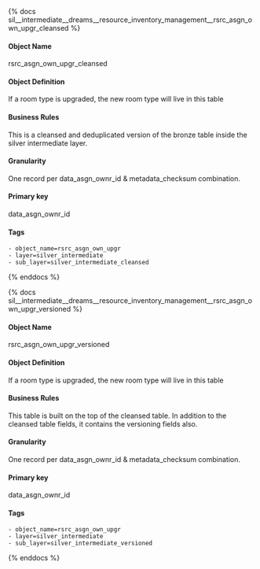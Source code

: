 {% docs sil__intermediate__dreams__resource_inventory_management__rsrc_asgn_own_upgr_cleansed %}

#### Object Name
rsrc_asgn_own_upgr_cleansed

#### Object Definition
If a room type is upgraded, the new room type will live in this table

#### Business Rules
This is a cleansed and deduplicated version of the bronze table inside the silver intermediate layer.

#### Granularity
One record per data_asgn_ownr_id & metadata_checksum combination.

#### Primary key
data_asgn_ownr_id

#### Tags
    - object_name=rsrc_asgn_own_upgr
    - layer=silver_intermediate
    - sub_layer=silver_intermediate_cleansed

{% enddocs %}

{% docs sil__intermediate__dreams__resource_inventory_management__rsrc_asgn_own_upgr_versioned %}

#### Object Name
rsrc_asgn_own_upgr_versioned

#### Object Definition
If a room type is upgraded, the new room type will live in this table

#### Business Rules
This table is built on the top of the cleansed table. In addition to the cleansed table fields, it contains the versioning fields also.

#### Granularity
One record per data_asgn_ownr_id & metadata_checksum combination.

#### Primary key
data_asgn_ownr_id

#### Tags
    - object_name=rsrc_asgn_own_upgr
    - layer=silver_intermediate
    - sub_layer=silver_intermediate_versioned

{% enddocs %}